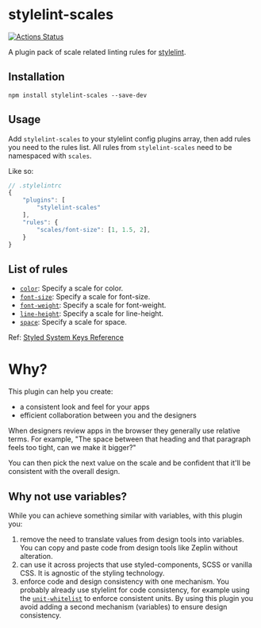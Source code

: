# stylelint-scales

[![Actions Status](https://github.com/signal-noise/stylelint-scales/workflows/node-ci/badge.svg)](https://github.com/signal-noise/stylelint-scales/actions)

A plugin pack of scale related linting rules for [stylelint](https://stylelint.io).

## Installation

```
npm install stylelint-scales --save-dev
```

## Usage

Add `stylelint-scales` to your stylelint config plugins array, then add rules you need to the rules list. All rules from `stylelint-scales` need to be namespaced with `scales`.

Like so:

```js
// .stylelintrc
{
	"plugins": [
		"stylelint-scales"
	],
	"rules": {
		"scales/font-size": [1, 1.5, 2],
	}
}
```

## List of rules

- [`color`](./lib/rules/color/README.md): Specify a scale for color.
- [`font-size`](./lib/rules/font-size/README.md): Specify a scale for font-size.
- [`font-weight`](./lib/rules/font-weight/README.md): Specify a scale for font-weight.
- [`line-height`](./lib/rules/line-height/README.md): Specify a scale for line-height.
- [`space`](./lib/rules/space/README.md): Specify a scale for space.

Ref: [Styled System Keys Reference](https://styled-system.com/theme-specification#key-reference)

# Why?

This plugin can help you create:

- a consistent look and feel for your apps
- efficient collaboration between you and the designers

When designers review apps in the browser they generally use relative terms. For example, "The space between that heading and that paragraph feels too tight, can we make it bigger?"

You can then pick the next value on the scale and be confident that it'll be consistent with the overall design.

## Why not use variables?

While you can achieve something similar with variables, with this plugin you:

1. remove the need to translate values from design tools into variables. You can copy and paste code from design tools like Zeplin without alteration.
2. can use it across projects that use styled-components, SCSS or vanilla CSS. It is agnostic of the styling technology.
3. enforce code and design consistency with one mechanism. You probably already use stylelint for code consistency, for example using the [`unit-whitelist`](https://stylelint.io/user-guide/rules/unit-whitelist) to enforce consistent units. By using this plugin you avoid adding a second mechanism (variables) to ensure design consistency.
